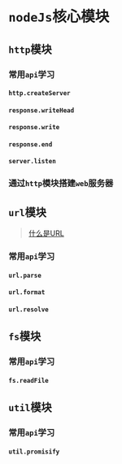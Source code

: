 # `nodeJs`核心模块
## `http`模块
### 常用`api`学习
#### `http.createServer`
#### `response.writeHead`
#### `response.write`
#### `response.end`
#### `server.listen`

### 通过`http`模块搭建`web`服务器

## `url`模块
> [什么是URL](https://developer.mozilla.org/zh-CN/docs/Learn/Common_questions/What_is_a_URL)
### 常用`api`学习
#### `url.parse`
#### `url.format`
#### `url.resolve`

## `fs`模块

### 常用`api`学习
#### `fs.readFile`

## `util`模块
### 常用`api`学习
#### `util.promisify`

